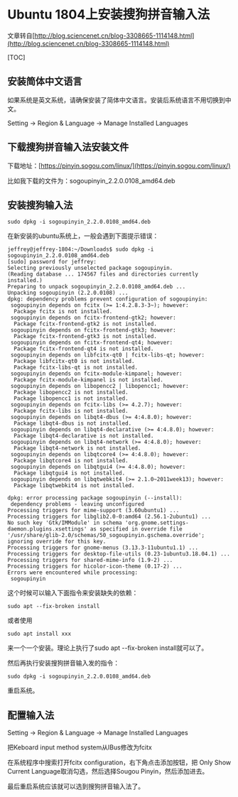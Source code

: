 # Ubuntu 1804上安装搜狗拼音输入法

文章转自[http://blog.sciencenet.cn/blog-3308665-1114148.html](http://blog.sciencenet.cn/blog-3308665-1114148.html)

[TOC]

## 安装简体中文语言

如果系统是英文系统，请确保安装了简体中文语言。安装后系统语言不用切换到中文。

Setting -> Region & Language -> Manage Installed Languages

## 下载搜狗拼音输入法安装文件

下载地址：[https://pinyin.sogou.com/linux/](https://pinyin.sogou.com/linux/)

比如我下载的文件为：sogoupinyin_2.2.0.0108_amd64.deb

## 安装搜狗输入法

```
sudo dpkg -i sogoupinyin_2.2.0.0108_amd64.deb
```

在新安装的ubuntu系统上，一般会遇到下面提示错误：

```
jeffrey@jeffrey-1804:~/Downloads$ sudo dpkg -i sogoupinyin_2.2.0.0108_amd64.deb 
[sudo] password for jeffrey: 
Selecting previously unselected package sogoupinyin.
(Reading database ... 174567 files and directories currently installed.)
Preparing to unpack sogoupinyin_2.2.0.0108_amd64.deb ...
Unpacking sogoupinyin (2.2.0.0108) ...
dpkg: dependency problems prevent configuration of sogoupinyin:
 sogoupinyin depends on fcitx (>= 1:4.2.8.3-3~); however:
  Package fcitx is not installed.
 sogoupinyin depends on fcitx-frontend-gtk2; however:
  Package fcitx-frontend-gtk2 is not installed.
 sogoupinyin depends on fcitx-frontend-gtk3; however:
  Package fcitx-frontend-gtk3 is not installed.
 sogoupinyin depends on fcitx-frontend-qt4; however:
  Package fcitx-frontend-qt4 is not installed.
 sogoupinyin depends on libfcitx-qt0 | fcitx-libs-qt; however:
  Package libfcitx-qt0 is not installed.
  Package fcitx-libs-qt is not installed.
 sogoupinyin depends on fcitx-module-kimpanel; however:
  Package fcitx-module-kimpanel is not installed.
 sogoupinyin depends on libopencc2 | libopencc1; however:
  Package libopencc2 is not installed.
  Package libopencc1 is not installed.
 sogoupinyin depends on fcitx-libs (>= 4.2.7); however:
  Package fcitx-libs is not installed.
 sogoupinyin depends on libqt4-dbus (>= 4:4.8.0); however:
  Package libqt4-dbus is not installed.
 sogoupinyin depends on libqt4-declarative (>= 4:4.8.0); however:
  Package libqt4-declarative is not installed.
 sogoupinyin depends on libqt4-network (>= 4:4.8.0); however:
  Package libqt4-network is not installed.
 sogoupinyin depends on libqtcore4 (>= 4:4.8.0); however:
  Package libqtcore4 is not installed.
 sogoupinyin depends on libqtgui4 (>= 4:4.8.0); however:
  Package libqtgui4 is not installed.
 sogoupinyin depends on libqtwebkit4 (>= 2.1.0~2011week13); however:
  Package libqtwebkit4 is not installed.

dpkg: error processing package sogoupinyin (--install):
 dependency problems - leaving unconfigured
Processing triggers for mime-support (3.60ubuntu1) ...
Processing triggers for libglib2.0-0:amd64 (2.56.1-2ubuntu1) ...
No such key 'Gtk/IMModule' in schema 'org.gnome.settings-daemon.plugins.xsettings' as specified in override file '/usr/share/glib-2.0/schemas/50_sogoupinyin.gschema.override'; ignoring override for this key.
Processing triggers for gnome-menus (3.13.3-11ubuntu1.1) ...
Processing triggers for desktop-file-utils (0.23-1ubuntu3.18.04.1) ...
Processing triggers for shared-mime-info (1.9-2) ...
Processing triggers for hicolor-icon-theme (0.17-2) ...
Errors were encountered while processing:
 sogoupinyin
```

这个时候可以输入下面指令来安装缺失的依赖：

```
sudo apt --fix-broken install
```

或者使用

```
sudo apt install xxx
```

来一个一个安装。理论上执行了sudo apt --fix-broken install就可以了。

然后再执行安装搜狗拼音输入发的指令：

```
sudo dpkg -i sogoupinyin_2.2.0.0108_amd64.deb
```

重启系统。

## 配置输入法

Setting -> Region & Language -> Manage Installed Languages

把Keboard input method system从IBus修改为fcitx

在系统程序中搜索打开fcitx configuration，右下角点击添加按钮，把 Only Show Current Language取消勾选，然后选择Sougou Pinyin，然后添加进去。

最后重启系统应该就可以选到搜狗拼音输入法了。

